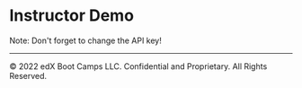 # Instructor Demo

Note: Don't forget to change the API key!

---

© 2022 edX Boot Camps LLC. Confidential and Proprietary. All Rights Reserved.
